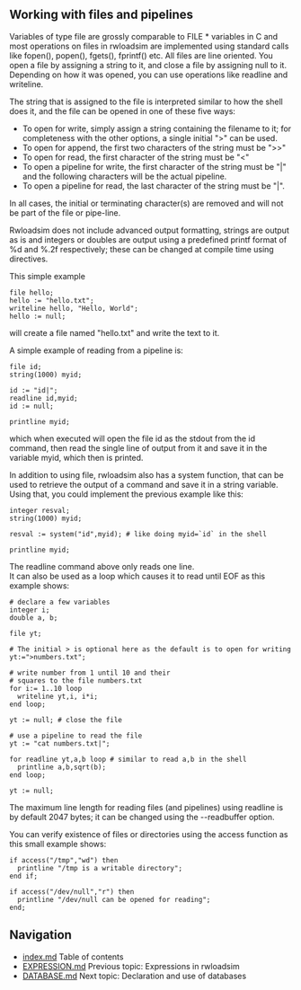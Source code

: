 ## Working with files and pipelines
Variables of type file are grossly comparable to FILE * variables in C 
and most operations on files in rwloadsim are implemented using 
standard calls like fopen(), popen(), fgets(), fprintf() etc.
All files are line oriented.
You open a file by assigning a string to it, and close a file by 
assigning null to it.
Depending on how it was opened, you can use operations like readline 
and writeline.  

The string that is assigned to the file is interpreted similar to how the shell does it,
and the file can be opened in one of these five ways:

* To open for write, simply assign a string containing the filename to it; for completeness with the other options, a single initial ">" can be used.
* To open for append, the first two characters of the string must be "\>\>"
* To open for read, the first character of the string must be "<"
* To open a pipeline for write, the first character of the string must be "\|" and the following characters will be the actual pipeline.
* To open a pipeline for read, the last character of the string must be "\|".

In all cases, the initial or terminating character(s) are removed and will not be part of the file or pipe-line.

Rwloadsim does not include advanced output formatting, strings are 
output as is and integers or doubles are output using a predefined 
printf format of %d and %.2f respectively; these can be changed at 
compile time using directives.

This simple example
```
file hello;
hello := "hello.txt";
writeline hello, "Hello, World";
hello := null;
```
will create a file named "hello.txt" and write the text to it.  

A simple example of reading from a pipeline is:
```
file id;
string(1000) myid;

id := "id|";
readline id,myid;
id := null;

printline myid;
```
which when executed will open the file id as the stdout from the id 
command, then read the single line of output from it and save it in the 
variable myid, which then is printed.

In addition to using file, rwloadsim also has a system function, that 
can be used to retrieve the output of a command and save it in a string 
variable.
Using that, you could implement the previous example like this:
```
integer resval;
string(1000) myid;

resval := system("id",myid); # like doing myid=`id` in the shell

printline myid;
```
The readline command above only reads one line.  
It can also be used as a loop which causes it to read 
until EOF as this example shows:
```
# declare a few variables
integer i;
double a, b;

file yt;

# The initial > is optional here as the default is to open for writing
yt:=">numbers.txt";

# write number from 1 until 10 and their 
# squares to the file numbers.txt
for i:= 1..10 loop
  writeline yt,i, i*i;
end loop;

yt := null; # close the file

# use a pipeline to read the file
yt := "cat numbers.txt|";

for readline yt,a,b loop # similar to read a,b in the shell
  printline a,b,sqrt(b);
end loop;

yt := null; 
```
The maximum line length for reading files (and pipelines) using 
readline is by default 2047 bytes; it can be changed using the 
--readbuffer option.

You can verify existence of files or directories using the access 
function as this small example shows:
```
if access("/tmp","wd") then
  printline "/tmp is a writable directory";
end if;

if access("/dev/null","r") then
  printline "/dev/null can be opened for reading";
end;
```

## Navigation
* [index.md](index.md) Table of contents
* [EXPRESSION.md](EXPRESSION.md) Previous topic: Expressions in rwloadsim
* [DATABASE.md](DATABASE.md) Next topic: Declaration and use of databases
